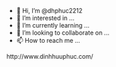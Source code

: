 - 👋 Hi, I’m @dhphuc2212
- 👀 I’m interested in ...
- 🌱 I’m currently learning ...
- 💞️ I’m looking to collaborate on ...
- 📫 How to reach me ...

<!---
dhphuc2212/dhphuc2212 is a ✨ special ✨ repository because its `README.md` (this file) appears on your GitHub profile.
You can click the Preview link to take a look at your changes.
---> http://www.dinhhuuphuc.com/

